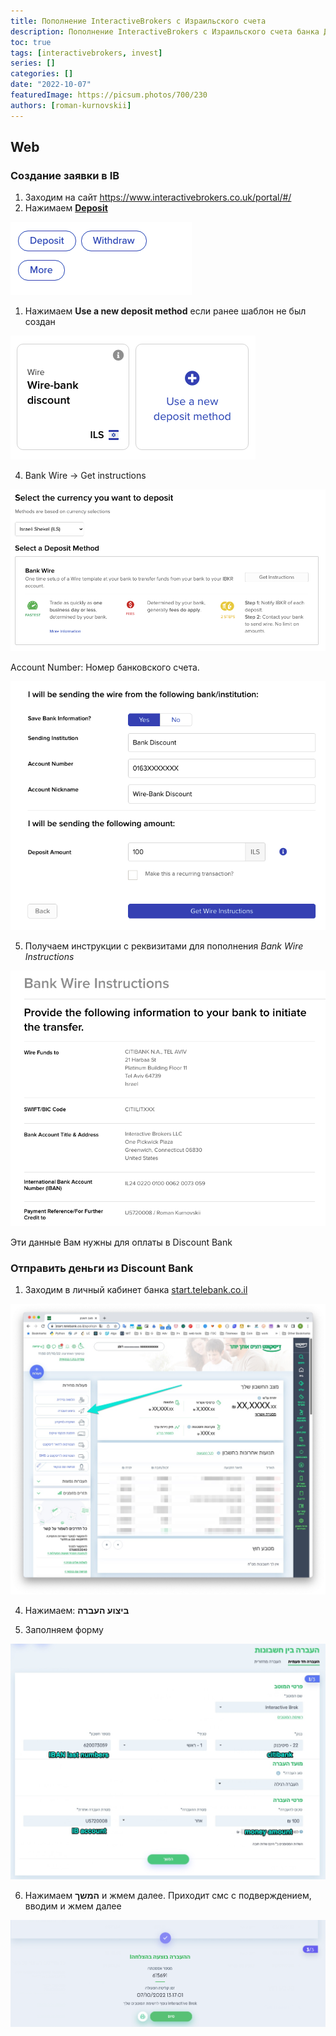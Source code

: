 ```yaml
---
title: Пополнение InteractiveBrokers с Израильского счета
description: Пополнение InteractiveBrokers с Израильского счета банка Дисконт
toc: true
tags: [interactivebrokers, invest]
series: []
categories: []
date: "2022-10-07"
featuredImage: https://picsum.photos/700/230
authors: [roman-kurnovskii]
---
```


## Web

### Создание заявки в IB

1. Заходим на сайт https://www.interactivebrokers.co.uk/portal/#/
1. Нажимаем [**Deposit**](https://www.interactivebrokers.co.uk/AccountManagement/AmAuthentication?action=FUND_TRANSFERS&type=DEPOSIT)

![](img/button-deposit.png)

1. Нажимаем **Use a new deposit method** если ранее шаблон не был создан

![](img/button-use-new-deposit.png)

4. Bank Wire -> Get instructions

![](img/select-deposit-method.png)

Account Number: Номер банковского счета.

![](img/bank-wire-template.png)

5. Получаем инструкции с реквизитами для пополнения *Bank Wire Instructions*

![](img/bank-wire-instructions.png)

Эти данные Вам нужны для оплаты в Discount Bank

### Отправить деньги из Discount Bank

1. Заходим в личный кабинет банка [start.telebank.co.il](https://start.telebank.co.il/)

![](img/discount-bank-01.jpg)

4. Нажимаем: **ביצוע העברה**

5. Заполняем форму

![](img/discount-send-money.jpg)

6. Нажимаем **המשך** и жмем далее. Приходит смс с подверждением, вводим и жмем далее

![](img/discount-send-money-done.png)
